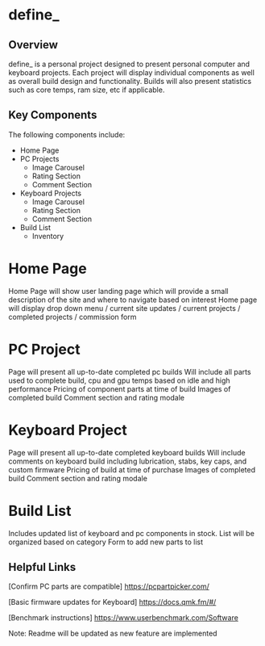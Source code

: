 # define_
## Overview

define_ is a personal project designed to present personal computer and keyboard projects. Each project will display individual components as well as overall build design and functionality. Builds will also present statistics such as core temps, ram size, etc if applicable.

## Key Components
The following components include:
* Home Page
* PC Projects
  * Image Carousel
  * Rating Section
  * Comment Section
* Keyboard Projects
  * Image Carousel
  * Rating Section
  * Comment Section
* Build List
  * Inventory
 
# Home Page
Home Page will show user landing page which will provide a small description of the site and where to navigate based on interest
Home page will display drop down menu / current site updates / current projects / completed projects / commission form

# PC Project
Page will present all up-to-date completed pc builds
Will include all parts used to complete build, cpu and gpu temps based on idle and high performance
Pricing of component parts at time of build
Images of completed build
Comment section and rating modale

# Keyboard Project
Page will present all up-to-date completed keyboard builds
Will include comments on keyboard build including lubrication, stabs, key caps, and custom firmware
Pricing of build at time of purchase
Images of completed build
Comment section and rating modale

# Build List
Includes updated list of keyboard and pc components in stock.
List will be organized based on category
Form to add new parts to list

## Helpful Links
[Confirm PC parts are compatible] https://pcpartpicker.com/

[Basic firmware updates for Keyboard] https://docs.qmk.fm/#/

[Benchmark instructions] https://www.userbenchmark.com/Software


Note: Readme will be updated as new feature are implemented
